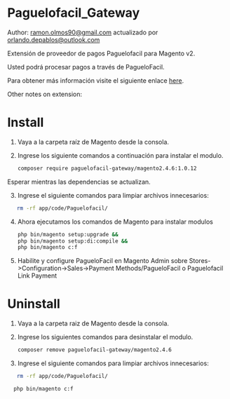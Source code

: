 Paguelofacil_Gateway
======================

Author: [ramon.olmos90@gmail.com](mailto:ramon.olmos90@gmail.com) actualizado por [orlando.depablos@outlook.com](mailto:orlando.depablos@outlook.com)

Extensión de proveedor de pagos Paguelofacil para Magento v2.

Usted podrá procesar pagos a través de PagueloFacil.

Para obtener más información visite el siguiente enlace [here](https://developers.paguelofacil.com/ecommerce/magento).

Other notes on extension: 

Install
=======

1. Vaya a la carpeta raíz de Magento desde la consola.

2. Ingrese los siguiente comandos a continuación para instalar el modulo.

    ```bash
    composer require paguelofacil-gateway/magento2.4.6:1.0.12
    ```
Esperar mientras las dependencias se actualizan.

3. Ingrese el siguiente comandos para limpiar archivos innecesarios:

 ```bash
	rm -rf app/code/Paguelofacil/
 ```

4. Ahora ejecutamos los comandos de Magento para instalar modulos

    ```bash
   php bin/magento setup:upgrade &&
   php bin/magento setup:di:compile &&
   php bin/magento c:f
    ```
5. Habilite y configure PagueloFacil en Magento Admin sobre Stores->Configuration->Sales->Payment Methods/PagueloFacil o Paguelofacil Link Payment


Uninstall
=======

1. Vaya a la carpeta raiz de Magento desde la consola.

2. Ingrese los siguientes comandos para desinstalar el modulo.

    ```bash
    composer remove paguelofacil-gateway/magento2.4.6
    ```
3. Ingrese el siguiente comandos para limpiar archivos innecesarios:

 ```bash
    rm -rf app/code/Paguelofacil/
 ```
  ```bash
	php bin/magento c:f
  ```